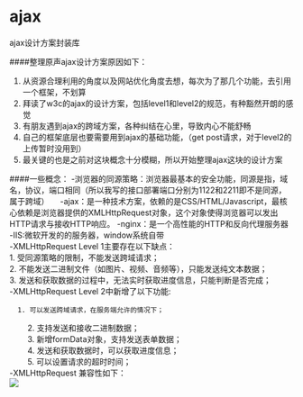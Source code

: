 # ajax
ajax设计方案封装库

####整理原声ajax设计方案原因如下：
  1. 从资源合理利用的角度以及网站优化角度去想，每次为了那几个功能，去引用一个框架，不划算
  2. 拜读了w3c的ajax的设计方案，包括level1和level2的规范，有种豁然开朗的感觉
  3. 有朋友遇到ajax的跨域方案，各种纠结在心里，导致内心不能舒畅
  4. 自己的框架底层也要需要用到ajax的基础功能，（get post请求，对于level2的上传暂时没用到）
  5. 最关键的也是之前对这块概念十分模糊，所以开始整理ajax这块的设计方案

####一些概念：
-浏览器的同源策略：浏览器最基本的安全功能，同源是指，域名，协议，端口相同（所以我写的接口部署端口分别为1122和2211即不是同源，属于跨域）    
-ajax：是一种技术方案，依赖的是CSS/HTML/Javascript，最核心依赖是浏览器提供的XMLHttpRequest对象，这个对象使得浏览器可以发出HTTP请求与接收HTTP响应。  -nginx：是一个高性能的HTTP和反向代理服务器    
-IIS:微软开发的的服务器，window系统自带   
-XMLHttpRequest Level 1主要存在以下缺点：    
      1. 受同源策略的限制，不能发送跨域请求；   
      2. 不能发送二进制文件（如图片、视频、音频等），只能发送纯文本数据；   
      3. 发送和获取数据的过程中，无法实时获取进度信息，只能判断是否完成；   
-XMLHttpRequest Level 2中新增了以下功能:    
     
      1. 可以发送跨域请求，在服务端允许的情况下；
　　  2. 支持发送和接收二进制数据；   
　　  3. 新增formData对象，支持发送表单数据；    
　　  4. 发送和获取数据时，可以获取进度信息；    
　　  5. 可以设置请求的超时时间；    
-XMLHttpRequest 兼容性如下：       
  ![](http://images2015.cnblogs.com/blog/801930/201611/801930-20161129224459115-1023971996.png)
